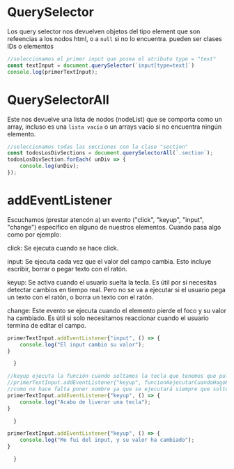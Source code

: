 # QuerySelector

Los query selector nos devuelven objetos del tipo element que son refeencias a los nodos html, o a `null` si no lo encuentra.
pueden ser clases IDs o elementos 

```js
//seleccionamos el primer input que posea el atributo type = "text"
const textInput = document.querySelector(`input[type=text]`)
console.log(primerTextInput);
```

# QuerySelectorAll

Este nos devuelve una lista de nodos (nodeList) que se comporta como un array, incluso es una `lista vacía`  o un arrays vacío si no encuentra ningún elemento.

```js
//seleccionamos todas las secciones con la clase "section"
const todosLosDivSections = document.querySelectorAll(`.section`);
todosLosDivSection.forEach( unDiv => {
    console.log(unDiv);
});
```

# addEventListener

Escuchamos (prestar atencón a) un evento ("click", "keyup", "input", "change") específico en alguno de nuestros elementos. Cuando pasa algo como por ejemplo:

click: Se ejecuta cuando se hace click.

input: Se ejecuta cada vez que el valor del campo cambia. Esto incluye escribir, borrar o pegar texto con el ratón.

keyup: Se activa cuando el usuario suelta la tecla. Es útil por si necesitas detectar cambios en tiempo real. Pero no se va a ejecutar si el usuario pega un texto con el ratón, o borra un texto con el ratón.

change: Este evento se ejecuta cuando el elemento pierde el foco y su valor ha cambiado. Es útil si solo necesitamos reaccionar cuando el usuario termina de editar el campo.

```js 
primerTextInput.addEventListener{"input", () => {
    console.log("El input cambio su valor");
}

  }

//keyup ejecuta la función cuando soltamos la tecla que tenemos que pulsar, con cualquier teclado
//primerTextInput.addEventListener{"keyup", funcionAejecutarCuandoHagoKeyUp()   }
//como no hace falta poner nombre ya que se ejecutará siempre que soltemos la tecla es mejor usar función flecha
primerTextInput.addEventListener{"keyup", () => {
    console.log("Acabo de liverar una tecla");
}

  }

primerTextInput.addEventListener{"keyup", () => {
    console.log("Me fui del input, y su valor ha cambiado");
}

  }
```

